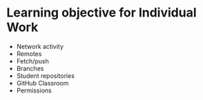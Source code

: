 # Learning objective for Individual Work

* Network activity
* Remotes
* Fetch/push
* Branches
* Student repositories
* GitHub Classroom
* Permissions
